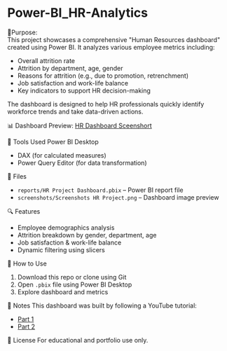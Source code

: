 # Power-BI_HR-Analytics
🎯Purpose:  
This project showcases a comprehensive "Human Resources dashboard" created using Power BI. It analyzes various employee metrics including:

- Overall attrition rate
- Attrition by department, age, gender
- Reasons for attrition (e.g., due to promotion, retrenchment)
- Job satisfaction and work-life balance
- Key indicators to support HR decision-making

The dashboard is designed to help HR professionals quickly identify workforce trends and take data-driven actions.

📊 Dashboard Preview:
[HR Dashboard Sceenshort](https://drive.google.com/file/d/18owDepMbJ8n4hsHKd3a0M63GnMdE9sOa/view?usp=sharing)

🧰 Tools Used
Power BI Desktop
- DAX (for calculated measures)
- Power Query Editor (for data transformation)

📁 Files
- `reports/HR Project Dashboard.pbix` – Power BI report file  
- `screenshots/Screenshots HR Project.png` – Dashboard image preview  

🔍 Features
- Employee demographics analysis  
- Attrition breakdown by gender, department, age  
- Job satisfaction & work-life balance  
- Dynamic filtering using slicers  

📂 How to Use
1. Download this repo or clone using Git  
2. Open `.pbix` file using Power BI Desktop  
3. Explore dashboard and metrics  

📌 Notes
This dashboard was built by following a YouTube tutorial:
- [Part 1](https://youtu.be/0BKlUySopU4)
- [Part 2](https://youtu.be/gFKNSmO8oyA&t=1789s)

📄 License
For educational and portfolio use only.
